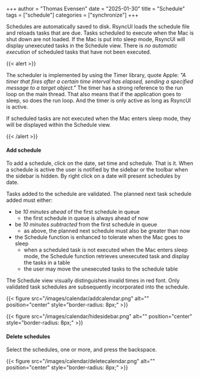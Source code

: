 +++
author = "Thomas Evensen"
date = "2025-01-30"
title =  "Schedule"
tags = ["schedule"]
categories = ["synchronize"]
+++

Schedules are automatically saved to disk. RsyncUI loads the schedule file and reloads tasks that are due. Tasks scheduled to execute when the Mac is shut down are not loaded. If the Mac is put into sleep mode, RsyncUI will display unexecuted tasks in the Schedule view. There is *no automatic execution* of scheduled tasks that have not been executed. 

{{< alert >}}

The scheduler is implemented by using the Timer library, quote Apple: *"A timer that fires after a certain time interval has elapsed, sending a specified message to a target object."*  The timer has a strong reference to the run loop on the main thread. That also means that if the application goes to sleep, so does the run loop. And the timer is only active as long as RsyncUI is active. 

If scheduled tasks are not executed when the Mac enters sleep mode, they will be displayed within the Schedule view. 

{{< /alert >}}

#### Add schedule

To add a schedule, click on the date, set time and schedule. That is it. When a schedule is active the user is notified by the sidebar or the toolbar when the sidebar is hidden. By right click on a date will present schedules by date.

Tasks added to the schedule are validated. The planned next task schedule added must either:

- be *10 minutes ahead* of the first schedule in queue
	- the first schedule in queue is always ahead of now	
- be *10 minutes subtracted* from the first schedule in queue
	- as above, the planned next schedule must also be greater than now
- the Schedule function is enhanced to tolerate when the Mac goes to sleep
	- when a scheduled task is not executed when the Mac enters sleep mode, the Schedule function retrieves unexecuted task and display the tasks in a table
    - the user may move the unexecuted tasks to the schedule table

The Schedule view visually distinguishes invalid times in red font. Only validated task schedules are subsequently incorporated into the schedule.

{{< figure src="/images/calendar/addcalendar.png" alt="" position="center" style="border-radius: 8px;" >}}

{{< figure src="/images/calendar/hidesidebar.png" alt="" position="center" style="border-radius: 8px;" >}}

#### Delete schedules

Select the schedules, one or more, and press the backspace.

{{< figure src="/images/calendar/deletecalendar.png" alt="" position="center" style="border-radius: 8px;" >}}